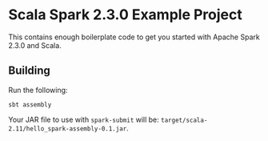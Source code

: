 # Scala Spark 2.3.0 Example Project #
This contains enough boilerplate code to get you started with Apache Spark 2.3.0 and Scala.

## Building ##
Run the following:

    sbt assembly

Your JAR file to use with `spark-submit` will be: `target/scala-2.11/hello_spark-assembly-0.1.jar`.
